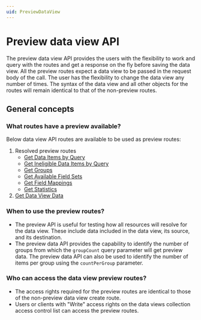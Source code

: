 ```yaml
---
uid: PreviewDataView
---
```


# Preview data view API

The preview data view API provides the users with the flexibility to work and query with the routes and get a response on the fly before saving the data view. All the preview routes expect a data view to be passed in the request body of the call. The user has the flexibility to change the data view any number of times. The syntax of the data view and all other objects for the routes will remain identical to that of the non-preview routes.

## General concepts

### What routes have a preview available?
Below data view API routes are available to be used as preview routes:

1. Resolved preview routes
    - [Get Data Items by Query](xref:ResolvedDataViewPreviewAPI#`Get-Data-Items-by-Query`)
    - [Get Ineligible Data Items by Query](xref:ResolvedDataViewPreviewAPI#`Get-Ineligible-Data-Items-by-Query`)
    - [Get Groups](xref:ResolvedDataViewPreviewAPI#`Get-Groups`)
    - [Get Available Field Sets](xref:ResolvedDataViewPreviewAPI#`Get-Available-Field-Sets`)
    - [Get Field Mappings](xref:ResolvedDataViewPreviewAPI#Get-Field-Mappings)
    - [Get Statistics](xref:ResolvedDataViewPreviewAPI#`Get-Statistics`)
2. [Get Data View Data](xref:DataViewsPreviewDataAPI#`Get-Data-View-Data`)

### When to use the preview routes?
* The preview API is useful for testing how all resources will resolve for the data view. These include data included in the data view, its source, and its destination. 
* The preview data API provides the capability to identify the number of groups from which the `groupCount` query parameter will get preview data. The preview data API can also be used to identify the number of items per group using the `countPerGroup` parameter.

### Who can access the data view preview routes?

* The access rights required for the preview routes are identical to those of the non-preview data view create route.
* Users or clients with "Write" access rights on the data views collection access control list can access the preview routes.
